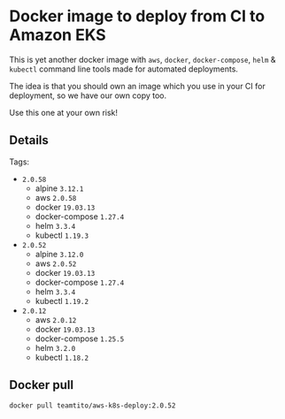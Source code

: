 # Docker image to deploy from CI to Amazon EKS

This is yet another docker image with `aws`, `docker`, `docker-compose`, `helm` & `kubectl` command line tools made for automated deployments.

The idea is that you should own an image which you use in your CI for deployment, so we have our own copy too.

Use this one at your own risk!

## Details

Tags:
  * `2.0.58`
	* alpine `3.12.1`
    * aws `2.0.58`
    * docker `19.03.13`
    * docker-compose `1.27.4`
    * helm `3.3.4`
    * kubectl `1.19.3`
  * `2.0.52`
	* alpine `3.12.0`
    * aws `2.0.52`
    * docker `19.03.13`
    * docker-compose `1.27.4`
    * helm `3.3.4`
    * kubectl `1.19.2`
  * `2.0.12`
    * aws `2.0.12`
    * docker `19.03.13`
    * docker-compose `1.25.5`
    * helm `3.2.0`
    * kubectl `1.18.2`

## Docker pull

```shell
docker pull teamtito/aws-k8s-deploy:2.0.52
```
